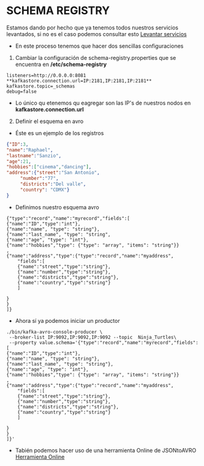 # SCHEMA REGISTRY
Estamos dando por hecho que ya tenemos todos nuestros servicios levantados, si no es el caso podemos consultar esto [Levantar servicios](https://github.com/CarlosEspondaNieto/Buscando-el-Oasis-2-sprint-/tree/Daniel/mongo-sink-connector)
* En este proceso tenemos que  hacer dos sencillas configuraciones
1. Cambiar la configuración  de schema-registry.properties que se encuentra en
 **/etc/schema-registry**
```
listeners=http://0.0.0.0:8081
**kafkastore.connection.url=IP:2181,IP:2181,IP:2181**
kafkastore.topic=_schemas
debug=false
```
* Lo único qu etenemos qu eagregar son las IP's de nuestros nodos en **kafkastore.connection.url**

2. Definir el esquema en avro
* Éste es un ejemplo  de los registros 
```JSON
{"ID":3,
"name":"Raphael",
"lastname":"Sanzio",
"age":21,
"hobbies":["cinema","dancing"],
"address":{"street":"San Antonio",
	 "number":"77", 
	 "districts":"Del valle", 
	 "country": "CDMX"}
}
```
* Definimos nuestro esquema avro 
```AVRO
{"type":"record","name":"myrecord","fields":[ 
{"name":"ID","type":"int"}, 
{"name":"name", "type": "string"},
{"name":"last_name", "type": "string",
{"name":"age", "type": "int"},
{"name":"hobbies","type": {"type": "array", "items": "string"}}
,
{"name":"address","type":{"type":"record","name":"myaddress",
	"fields":[
	{"name":"street","type":"string"},
	{"name":"number","type":"string"},
	{"name":"districts","type":"string"},
	{"name":"country","type":"string"}
	]

}
}
]}
```
* Ahora sí ya podemos iniciar un  productor
```
./bin/kafka-avro-console-producer \
 --broker-list IP:9092,IP:9092,IP:9092 --topic  Ninja_Turtles\
 --property value.schema='{"type":"record","name":"myrecord","fields":[ 
{"name":"ID","type":"int"}, 
{"name":"name", "type": "string"},
{"name":"last_name", "type": "string"},
{"name":"age", "type": "int"},
{"name":"hobbies","type": {"type": "array", "items": "string"}}
,
{"name":"address","type":{"type":"record","name":"myaddress",
	"fields":[
	{"name":"street","type":"string"},
	{"name":"number","type":"string"},
	{"name":"districts","type":"string"},
	{"name":"country","type":"string"}
	]

}
}
]}'
```
* Tabién podemos hacer uso de una herramienta Online de JSONtoAVRO
[Herramienta Online](http://avro4s-ui.landoop.com/)
